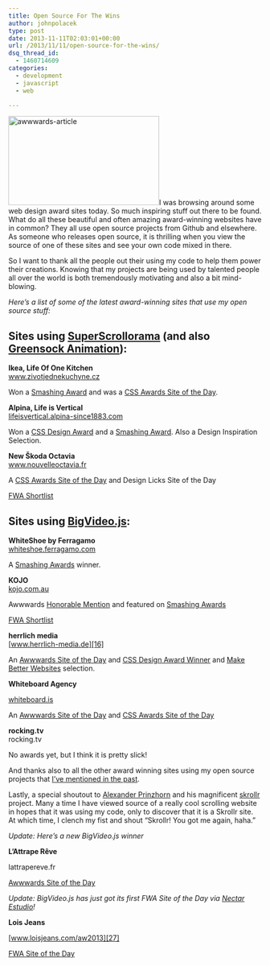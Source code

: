 ```yaml
---
title: Open Source For The Wins
author: johnpolacek
type: post
date: 2013-11-11T02:03:01+00:00
url: /2013/11/11/open-source-for-the-wins/
dsq_thread_id:
  - 1460714609
categories:
  - development
  - javascript
  - web

---
```


<img src="/img/blog/2013/11/awwwards-article-300x177.png" alt="awwwards-article" width="300" height="177" class="alignleft size-medium wp-image-1805" srcset="http://johnpolacek.com/wp-content/uploads/2013/11/awwwards-article-300x177.png 300w, http://johnpolacek.com/wp-content/uploads/2013/11/awwwards-article.png 500w" sizes="(max-width: 300px) 100vw, 300px" />I was browsing around some web design award sites today. So much inspiring stuff out there to be found. What do all these beautiful and often amazing award-winning websites have in common? They all use open source projects from Github and elsewhere. As someone who releases open source, it is thrilling when you view the source of one of these sites and see your own code mixed in there. 

So I want to thank all the people out their using my code to help them power their creations. Knowing that my projects are being used by talented people all over the world is both tremendously motivating and also a bit mind-blowing.

_Here’s a list of some of the latest award-winning sites that use my open source stuff:_

## Sites using [SuperScrollorama][1] (and also [Greensock Animation][2]):

**Ikea, Life Of One Kitchen**  
www.zivotjednekuchyne.cz
  
Won a [Smashing Award][3] and was a [CSS Awards Site of the Day][4]. 

**Alpina, Life is Vertical**  
[lifeisvertical.alpina-since1883.com][5]
  
Won a [CSS Design Award][6] and a [Smashing Award][7]. Also a Design Inspiration Selection.

**New Škoda Octavia**  
www.nouvelleoctavia.fr
  
A [CSS Awards Site of the Day][4] and Design Licks Site of the Day
  
[FWA Shortlist][8]

## Sites using [BigVideo.js][9]:

**WhiteShoe by Ferragamo**  
[whiteshoe.ferragamo.com][10]
  
A [Smashing Awards][11] winner.

**KOJO**  
[kojo.com.au][12]
  
Awwwards [Honorable Mention][13] and featured on [Smashing Awards][14]
  
[FWA Shortlist][15]

**herrlich media**  
[www.herrlich-media.de][16]
  
An [Awwwards Site of the Day][17] and [CSS Design Award Winner][18] and <a href="http://makebetterwebsites.com/2013/05/13/herrlich-media/" class="broken_link" rel="nofollow">Make Better Websites</a> selection.

**Whiteboard Agency**
  
[whiteboard.is][19]
  
An [Awwwards Site of the Day][20] and [CSS Awards Site of the Day][21]

**rocking.tv**  
rocking.tv
  
No awards yet, but I think it is pretty slick!

And thanks also to all the other award winning sites using my open source projects that [I’ve mentioned in the past][22].

Lastly, a special shoutout to [Alexander Prinzhorn][23] and his magnificent [skrollr][24] project. Many a time I have viewed source of a really cool scrolling website in hopes that it was using my code, only to discover that it is a Skrollr site. At which time, I clench my fist and shout “Skrollr! You got me again, haha.”

_Update: Here’s a new BigVideo.js winner_
  
**L&#8217;Attrape Rêve**
  
lattrapereve.fr
  
[Awwwards Site of the Day][25]

_Update: BigVideo.js has just got its first FWA Site of the Day via [Nectar Estudio][26]!_
  
**Lois Jeans**
  
[www.loisjeans.com/aw2013][27]
  
[FWA Site of the Day][27]

 [1]: http://johnpolacek.github.io/superscrollorama/
 [2]: http://www.greensock.com/gsap-js/
 [3]: http://www.smashingawards.com/design/life-of-one-kitchen/
 [4]: http://www.cssawards.net/website/new-skoda-octavia/
 [5]: http://lifeisvertical.alpina-since1883.com
 [6]: http://www.cssdesignawards.com/css-web-design-award-winner.php?id=20048
 [7]: http://www.smashingawards.com/design/alpina-life-is-vertical-since-1883/
 [8]: http://www.thefwa.com/shortlist/new-skoda-octavia
 [9]: http://dfcb.github.io/BigVideo.js/
 [10]: http://whiteshoe.ferragamo.com
 [11]: http://www.smashingawards.com/design/white-shoe-by-ferragamo/
 [12]: http://kojo.com.au
 [13]: http://www.awwwards.com/best-websites/kojo
 [14]: http://www.smashingawards.com/design/kojo/
 [15]: http://www.thefwa.com/shortlist/kojo-world-
 [16]: http://www.herrlich-media.de
 [17]: http://www.awwwards.com/web-design-awards/herrlich-media
 [18]: http://www.cssdesignawards.com/css-web-design-award-winner.php?id=19419
 [19]: http://whiteboard.is
 [20]: http://www.awwwards.com/web-design-awards/whiteboard-1
 [21]: http://www.cssawards.net/whiteboard/
 [22]: http://johnpolacek.com/2013/01/15/awwward-winning-code/
 [23]: https://twitter.com/Prinzhorn
 [24]: https://github.com/Prinzhorn/skrollr
 [25]: http://www.awwwards.com/web-design-awards/l-attrape-reve
 [26]: http://www.nectarestudio.com
 [27]: http://www.thefwa.com/site/lois-jeans-autumn-winter-2013